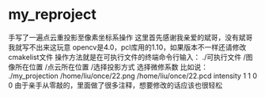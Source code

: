 # my_reproject
手写了一遍点云重投影至像素坐标系操作
这里首先感谢我亲爱的斌哥，没有斌哥我就写不出来这玩意
opencv是4.0，pcl库用的1.10，如果版本不一样还请修改cmakelist文件
操作方法就是在可执行文件的终端命令行输入：
./可执行文件 /图像所在位置 /点云所在位置 /选择投影方式 选择微修系数
比如说：
./my_projection /home/liu/once/22.png /home/liu/once/22.pcd intensity 1 1 0 0
由于亲手从零敲的，里面做了很多注释，想要修改的话应该也很轻松
